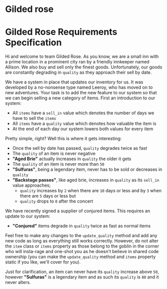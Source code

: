 # Gilded rose

# Gilded Rose Requirements Specification

Hi and welcome to team Gilded Rose. As you know, we are a small inn with a prime location in a
prominent city ran by a friendly innkeeper named Allison. We also buy and sell only the finest goods.
Unfortunately, our goods are constantly degrading in `quality` as they approach their sell by date.

We have a system in place that updates our inventory for us. It was developed by a no-nonsense type named
Leeroy, who has moved on to new adventures. Your task is to add the new feature to our system so that
we can begin selling a new category of items. First an introduction to our system:

- All `items` have a `sell_in` value which denotes the number of days we have to sell the `items`
- All `items` have a `quality` value which denotes how valuable the item is
- At the end of each day our system lowers both values for every item

Pretty simple, right? Well this is where it gets interesting:

- Once the sell by date has passed, `quality` degrades twice as fast
- The `quality` of an item is never negative
- __"Aged Brie"__ actually increases in `quality` the older it gets
- The `quality` of an item is never more than `50`
- __"Sulfuras"__, being a legendary item, never has to be sold or decreases in `quality`
- __"Backstage passes"__, like aged brie, increases in `quality` as its `sell_in` value approaches;
    - `quality` increases by `2` when there are `10` days or less and by `3` when there are `5` days or less but
    - `quality` drops to `0` after the concert

We have recently signed a supplier of conjured items. This requires an update to our system:

- __"Conjured"__ items degrade in `quality` twice as fast as normal items

Feel free to make any changes to the `update_quality` method and add any new code as long as everything
still works correctly. However, do not alter the `item` class or `items` property as those belong to the
goblin in the corner who will insta-rage and one-shot you as he doesn't believe in shared code
ownership (you can make the `update_quality` method and `items` property static if you like, we'll cover
for you).

Just for clarification, an item can never have its `quality` increase above `50`, however __"Sulfuras"__ is a
legendary item and as such its `quality` is `80` and it never alters.
